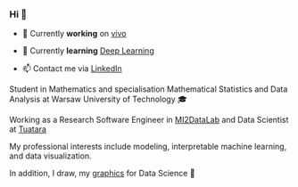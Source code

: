 ### Hi 👋

- 🔭 Currently **working** on [vivo](https://github.com/ModelOriented/vivo) 

- 🌱 Currently **learning** [Deep Learning](https://d2l.ai/)

- 📫 Contact me via [LinkedIn](https://www.linkedin.com/in/anna-kozak-a45687116/)


Student in Mathematics and specialisation Mathematical Statistics and Data Analysis at Warsaw University of Technology :mortar_board:

Working as a Research Software Engineer in [MI2DataLab](https://mi2-warsaw.github.io/) and Data Scientist at [Tuatara](https://www.tuatara.pl/)

My professional interests include modeling, interpretable machine learning, and data visualization.

In addition, I draw, my [graphics](https://github.com/kozaka93/DataScienceGraphics) for Data Science 🎨
